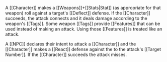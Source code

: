 A [[Character]] makes a [[Weapons]]+[[Stats|Stat]] (as appropriate for that weapon) roll against a target's [[Deflect]] defense. If the [[Character]] succeeds, the attack connects and it deals damage according to the weapon's [[Tags]]. Some weapon [[Tags]] provide [[Features]] that can be used instead of making an attack. Using those [[Features]] is treated like an attack.

A [[NPC]] declares their intent to attack a [[Character]] and the [[Character]] makes a [[React]] defense against  the to the attack's [[Target Number]]. If the [[Character]] succeeds the attack misses.  